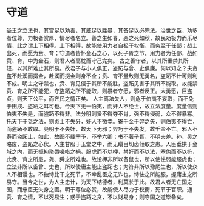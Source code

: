 # 守道
圣王之立法也，其赏足以劝善，其威足以胜暴，其备足以必完法。治世之臣，功多者位尊，力极者赏厚，情尽者名立。善之生如春，恶之死如秋，故民劝极力而乐尽情，此之谓上下相得。上下相得，故能使用力者自极于权衡，而务至于任鄙；战士出死，而愿为贲、育；守道者皆怀金石之心，以死子胥之节。用力者为任鄙，战如贲、育，中为金石，则君人者高枕而守己完矣。
古之善守者，以其所重禁其所轻，以其所难止其所易。故君子与小人俱正，盗跖与曾、史俱廉。何以知之？夫贪盗不赴溪而掇金，赴溪而掇金则身不全；贲、育不量敌则无勇名，盗跖不计可则利不成。明主之守禁也，贲、育见侵于其所不能胜，盗跖见害于其所不能取。故能禁贲、育之所不能犯，守盗跖之所不能取，则暴者守愿，邪者反正。大勇愿，巨盗贞，则天下公平，而齐民之情正矣。
人主离法失人，则危于伯夷不妄取，而不免于田成、盗跖之耳可也。今天下无一伯夷，而奸人不绝世，故立法度量。度量信则伯夷不失是，而盗跖不得非。法分明则贤不得夺不肖，强不得侵弱，众不得暴寡。托天下于尧之法，则贞士不失分，奸人不徼幸。寄千金于羿之矢，则伯夷不得亡，而盗跖不敢取。尧明于不失奸，故天下无邪；羿巧于不失发，故千金不亡。邪人不寿而盗跖止，如此，故图不载宰予，不举六卿；书不著子胥，不明夫差。孙、吴之略废，盗跖之心伏。人主甘服于玉堂之中，而无瞋目切齿倾取之患。人臣垂拱于金城之内，而无扼捥聚唇嗟唶之祸。服虎而不以柙，禁奸而不以法，塞伪而不以符，此贲、育之所患，尧、舜之所难也。故设柙非所以备鼠也，所以使怯弱能服虎也；立法非所以备曾、史也，所以使庸主能止盗跖也；为符非所以豫尾生也，所以使众人不相谩也。不独恃比干之死节，不幸乱臣之无诈也，恃怯之所能服，握庸主之所易守。当今之世，为人主忠计，为天下结德者，利莫长于此。故君人者无亡国之图，而忠臣无失身之画。明于尊位必赏，故能使人尽力于权衡，死节于官职。通贲、育之情，不以死易生；惑于盗跖之贪，不以财易身；则守国之道毕备矣。
